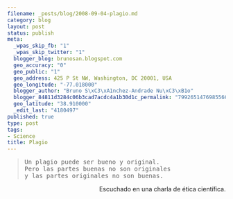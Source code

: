 ```yaml
--- 
filename: _posts/blog/2008-09-04-plagio.md
category: blog
layout: post
status: publish
meta: 
  _wpas_skip_fb: "1"
  _wpas_skip_twitter: "1"
  blogger_blog: brunosan.blogspot.com
  geo_accuracy: "0"
  geo_public: "1"
  geo_address: 425 P St NW, Washington, DC 20001, USA
  geo_longitude: "-77.018000"
  blogger_author: "Bruno S\xC3\xA1nchez-Andrade Nu\xC3\xB1o"
  blogger_84811d3284c06b3cad7acdc4a1b30d1c_permalink: "7992651476985566809"
  geo_latitude: "38.910000"
  _edit_last: "4180497"
published: true
type: post
tags: 
- Science
title: Plagio
---
```

<blockquote>
<pre>Un plagio puede ser bueno y original.
Pero las partes buenas no son originales
y las partes originales no son buenas.</pre>
</blockquote>
<p style="text-align:right;">Escuchado en una charla de ética científica.</p>
